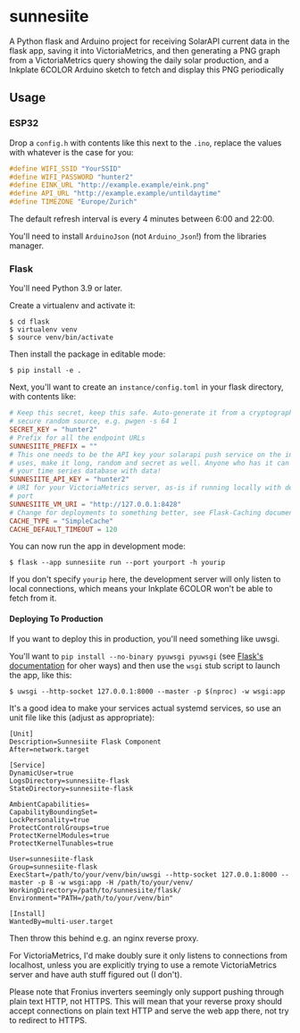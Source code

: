 # sunnesiite

A Python flask and Arduino project for receiving SolarAPI current data in the
flask app, saving it into VictoriaMetrics, and then generating a PNG graph
from a VictoriaMetrics query showing the daily solar production, and a
Inkplate 6COLOR Arduino sketch to fetch and display this PNG periodically


## Usage

### ESP32

Drop a `config.h` with contents like this next to the `.ino`, replace the
values with whatever is the case for you:

```C
#define WIFI_SSID "YourSSID"
#define WIFI_PASSWORD "hunter2"
#define EINK_URL "http://example.example/eink.png"
#define API_URL "http://example.example/untildaytime"
#define TIMEZONE "Europe/Zurich"
```

The default refresh interval is every 4 minutes between 6:00 and 22:00.

You'll need to install `ArduinoJson` (not `Arduino_Json`!) from the libraries
manager.


### Flask

You'll need Python 3.9 or later.

Create a virtualenv and activate it:

```
$ cd flask
$ virtualenv venv
$ source venv/bin/activate
```

Then install the package in editable mode:

```
$ pip install -e .
```

Next, you'll want to create an `instance/config.toml` in your flask directory,
with contents like:

```toml
# Keep this secret, keep this safe. Auto-generate it from a cryptographically
# secure random source, e.g. pwgen -s 64 1
SECRET_KEY = "hunter2"
# Prefix for all the endpoint URLs
SUNNESIITE_PREFIX = ""
# This one needs to be the API key your solarapi push service on the inverter
# uses, make it long, random and secret as well. Anyone who has it can fill
# your time series database with data!
SUNNESIITE_API_KEY = "hunter2"
# URI for your VictoriaMetrics server, as-is if running locally with default
# port
SUNNESIITE_VM_URI = "http://127.0.0.1:8428"
# Change for deployments to something better, see Flask-Caching documentation
CACHE_TYPE = "SimpleCache"
CACHE_DEFAULT_TIMEOUT = 120
```

You can now run the app in development mode:

```
$ flask --app sunnesiite run --port yourport -h yourip
```

If you don't specify `yourip` here, the development server will only listen to
local connections, which means your Inkplate 6COLOR won't be able to fetch from
it.


#### Deploying To Production

If you want to deploy this in production, you'll need something like uwsgi.

You'll want to `pip install --no-binary pyuwsgi pyuwsgi` (see
[Flask's documentation](https://flask.palletsprojects.com/en/latest/deploying/uwsgi/)
for oher ways) and then use the `wsgi` stub script to launch the app, like
this:

```
$ uwsgi --http-socket 127.0.0.1:8000 --master -p $(nproc) -w wsgi:app
```

It's a good idea to make your services actual systemd services, so use an unit
file like this (adjust as appropriate):

```
[Unit]
Description=Sunnesiite Flask Component
After=network.target

[Service]
DynamicUser=true
LogsDirectory=sunnesiite-flask
StateDirectory=sunnesiite-flask

AmbientCapabilities=
CapabilityBoundingSet=
LockPersonality=true
ProtectControlGroups=true
ProtectKernelModules=true
ProtectKernelTunables=true

User=sunnesiite-flask
Group=sunnesiite-flask
ExecStart=/path/to/your/venv/bin/uwsgi --http-socket 127.0.0.1:8000 --master -p 8 -w wsgi:app -H /path/to/your/venv/
WorkingDirectory=/path/to/sunnesiite/flask/
Environment="PATH=/path/to/your/venv/bin"

[Install]
WantedBy=multi-user.target
```

Then throw this behind e.g. an nginx reverse proxy.

For VictoriaMetrics, I'd make doubly sure it only listens to connections from
localhost, unless you are explicitly trying to use a remote VictoriaMetrics
server and have auth stuff figured out (I don't).

Please note that Fronius inverters seemingly only support pushing through plain
text HTTP, not HTTPS. This will mean that your reverse proxy should accept
connections on plain text HTTP and serve the web app there, not try to redirect
to HTTPS.
